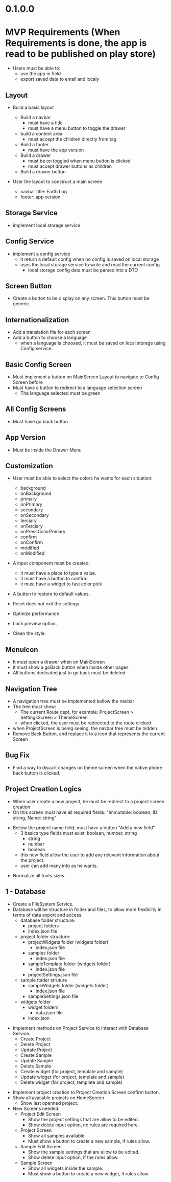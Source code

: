 # 0.1.0.0

# MVP Requirements (When Requirements is done, the app is read to be published on play store)

- Users must be able to:
    - use the app in field
    - export saved data to email and localy

## Layout

+ Build a basic layout
    + Build a navbar
        + must have a title
        + must have a menu button to toggle the drawer
    + build a content area
        + must accept the children directly from <Layout /> tag
    + Build a footer
        + must have the app version
    + Build a drawer
        + must be on toggled when menu button is clicked
        + must accept drawer buttons as children
    + Build a drawer button

+ User the layout to construct a main screen
    + navbar title: Earth Log
    + footer: app version

## Storage Service

+ implement local storage service

## Config Service

+ implement a config service
    + it return a default config when no config is saved on local storage
    + uses the local storage service to write and read the current config
        + local storage config data must be parsed into a DTO

## Screen Button

+ Create a button to be display on any screen. This button must be generic.

## Internationalization

+ Add a translation file for each screen
+ Add a button to choose a language
    + when a language is choosed, it must be saved on local storage using Config service.

## Basic Config Screen

+ Must implement a button on MainScreen Layout to navigate to Config Screen before
+ Must have a button to redirect to a language selection screen
    + The language selected must be green

## All Config Screens

+ Must have go back button 

## App Version

+ Must be inside the Drawer Menu

## Customization

+ User must be able to select the colors he wants for each situation:
    + background
    + onBackground
    + primary
    + onPrimary
    + secondary
    + onSecondary
    + terciary
    + onTerciary
    + onPressColorPrimary
    + confirm
    + onConfirm
    + modified
    + onModified

+ A input component must be created.
    + it must have a place to type a value.
    + it must have a button to confirm
    + it must have a widget to fast color pick

+ A button to restore to default values.
+ Reset does not exit the settings
+ Optmize performance
+ Lock preview option.
+ Clean the style.

## MenuIcon

+ It must open a drawer when on MainScreen
+ it must show a goBack button when inside other pages
+ All buttons dedicated just to go back must be deleted

## Navigation Tree

+ A navigation tree must be implemented bellow the navbar
+ The tree must show:
    + The current Route dept, for example: ProjectScreen > SettingsScreen > ThemeScreen
    + when clicked, the user must be redirected to the route clicked
+ when ProjectScreen is being seeing, the navbar tree must be hidden.
+ Remove Back Button, and replace it to a Icon that represents the current Screen

## Bug Fix

+ Find a way to discart changes on theme screen when the native phone back button is clicked.

## Project Creation Logics

+ When user create a new project, he must be redirect to a project screen creation
+ On this screen must have all required fields: "Immutable: boolean, ID: string, Name: string"
- Bellow the project name field, must have a button "Add a new field"
    - 3 basics type fields must exist: boolean, number, string
        + string
        + number
        + boolean
    + this new field allow the user to add any relevant information about the project.
    + user can add many info as he wants.
+ Normalize all fonts sizes.

## 1 - Database

+ Create a FileSystem Service.
+ Database will be structure in folder and files, to allow more flexibility in terms of data export and access.
    + database folder structure:
        + project folders
        + index.json file
    + project folder structure:
        + projectWidgets folder (widgets folder)
            + index.json file
        + samples folder
            + index.json file
        + sampleTemplate folder (widgets folder)
            + index.json file
        + projectSettings.json file
    + sample folder struture
        + sampleWidgets folder (widgets folder)
            + index.json file
        + sampleSettings.json file
    + widgets folder
        + widget folders
            + data.json file
        + index.json

- Implement methods on Project Service to interact with Database Service.
    + Create Project
    + Delete Project
    + Update Project
    + Create Sample
    + Update Sample
    + Delete Sample
    + Create widget (for project, template and sample)
    + Update widget (for project, template and sample)
    + Delete widget (for project, template and sample)

+ Implement project creation to Project Creation Screen confirm button.
+ Show all available projects on HomeScreen
    + Show last openned project.
+ New Screens needed:
    + Project Edit Screen
        + Show the project settings that are allow to be edited.
        + Show delete input option, no rules are required here.
    + Project Screen
        + Show all samples available
        + Must show a button to create a new sample, if rules allow.
    + Sample Edit Screen
        + Show the sample settings that are allow to be edited.
        + Show delete input option, if the rules allow.
    + Sample Screen
        + Show all widgets inside the sample.
        + Must show a button to create a new widget, if rules allow.
